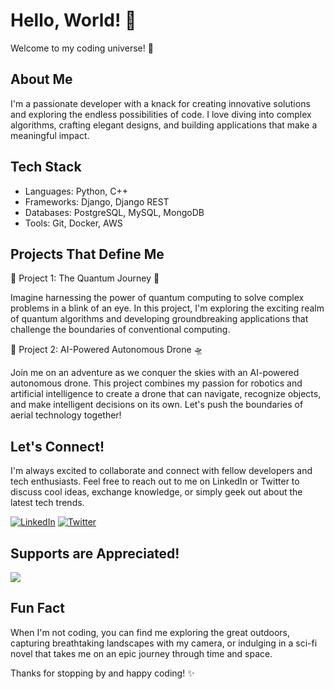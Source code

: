 <!---
fismoilov20/fismoilov20 is a ✨ special ✨ repository because its `README.md` (this file) appears on your GitHub profile.
You can click the Preview link to take a look at your changes.
--->
# Hello, World! 👋

Welcome to my coding universe! 🚀

## About Me

I'm a passionate developer with a knack for creating innovative solutions and exploring the endless possibilities of code. I love diving into complex algorithms, crafting elegant designs, and building applications that make a meaningful impact.

## Tech Stack

- Languages: Python, C++
- Frameworks: Django, Django REST
- Databases: PostgreSQL, MySQL, MongoDB
- Tools: Git, Docker, AWS

## Projects That Define Me

🌟 Project 1: The Quantum Journey 🌌

Imagine harnessing the power of quantum computing to solve complex problems in a blink of an eye. In this project, I'm exploring the exciting realm of quantum algorithms and developing groundbreaking applications that challenge the boundaries of conventional computing.

🚀 Project 2: AI-Powered Autonomous Drone 🛸

Join me on an adventure as we conquer the skies with an AI-powered autonomous drone. This project combines my passion for robotics and artificial intelligence to create a drone that can navigate, recognize objects, and make intelligent decisions on its own. Let's push the boundaries of aerial technology together!

## Let's Connect!

I'm always excited to collaborate and connect with fellow developers and tech enthusiasts. Feel free to reach out to me on LinkedIn or Twitter to discuss cool ideas, exchange knowledge, or simply geek out about the latest tech trends.

[![LinkedIn](https://img.shields.io/badge/LinkedIn-Connect-blue)](https://www.linkedin.com/in/firdavsbek-ismoilov)
[![Twitter](https://img.shields.io/badge/Twitter-Follow-blue)](https://twitter.com/firdavsonx)

## Supports are Appreciated!
<a href="https://www.buymeacoffee.com/firdavsbek" target="_blank"><img src="https://img.buymeacoffee.com/button-api/?text=Coffee&emoji=&slug=firdavsbek&button_colour=FFDD00&font_colour=000000&font_family=Cookie&outline_colour=000000&coffee_colour=ffffff" /></a>

## Fun Fact

When I'm not coding, you can find me exploring the great outdoors, capturing breathtaking landscapes with my camera, or indulging in a sci-fi novel that takes me on an epic journey through time and space.

Thanks for stopping by and happy coding! ✨
